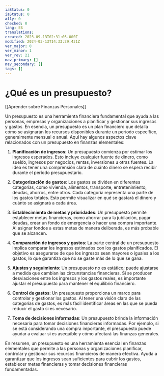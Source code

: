 ```yaml
---
iaStatus: 0
iaStatus: 0
a11y: 0
checked: 0
lang: ES
translations: 
created: 2023-09-13T02:31:05.000Z
modified: 2024-03-13T14:33:29.431Z
ver_major: 0
ver_minor: 1
ver_rev: 21
nav_primary: []
nav_secondary: []
tags: []
---
```

# ¿Qué es un presupuesto?

[[Aprender sobre Finanzas Personales]]

Un presupuesto es una herramienta financiera fundamental que ayuda a las personas, empresas y organizaciones a planificar y gestionar sus ingresos y gastos. En esencia, un presupuesto es un plan financiero que detalla cómo se asignarán los recursos disponibles durante un período específico, generalmente mensual o anual. Aquí hay algunos aspectos clave relacionados con un presupuesto en finanzas elementales:

1. **Planificación de ingresos**: Un presupuesto comienza por estimar los ingresos esperados. Esto incluye cualquier fuente de dinero, como sueldo, ingresos por negocios, rentas, inversiones u otras fuentes. La idea es tener una comprensión clara de cuánto dinero se espera recibir durante el período presupuestario.
    
2. **Categorización de gastos**: Los gastos se dividen en diferentes categorías, como vivienda, alimentos, transporte, entretenimiento, deudas, ahorros, entre otros. Cada categoría representa una parte de los gastos totales. Esto permite visualizar en qué se gastará el dinero y cuánto se asignará a cada área.
    
3. **Establecimiento de metas y prioridades**: Un presupuesto permite establecer metas financieras, como ahorrar para la jubilación, pagar deudas, crear un fondo de emergencia o hacer una compra importante. Al asignar fondos a estas metas de manera deliberada, es más probable que se alcancen.
    
4. **Comparación de ingresos y gastos**: La parte central de un presupuesto implica comparar los ingresos estimados con los gastos planificados. El objetivo es asegurarse de que los ingresos sean mayores o iguales a los gastos, lo que garantiza que no se gaste más de lo que se gana.
    
5. **Ajustes y seguimiento**: Un presupuesto no es estático; puede ajustarse a medida que cambian las circunstancias financieras. Si se producen desviaciones entre los ingresos y los gastos reales, es importante ajustar el presupuesto para mantener el equilibrio financiero.
    
6. **Control de gastos**: Un presupuesto proporciona un marco para controlar y gestionar los gastos. Al tener una visión clara de las categorías de gastos, es más fácil identificar áreas en las que se pueda reducir el gasto si es necesario.
    
7. **Toma de decisiones informadas**: Un presupuesto brinda la información necesaria para tomar decisiones financieras informadas. Por ejemplo, si se está considerando una compra importante, el presupuesto puede ayudar a evaluar si es asequible y cómo afectará las finanzas generales.
    

En resumen, un presupuesto es una herramienta esencial en finanzas elementales que permite a las personas y organizaciones planificar, controlar y gestionar sus recursos financieros de manera efectiva. Ayuda a garantizar que los ingresos sean suficientes para cubrir los gastos, establecer metas financieras y tomar decisiones financieras fundamentadas.